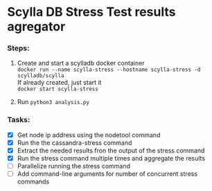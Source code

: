 # Scylla DB Stress Test results agregator


### Steps:

1. Create and start a scylladb docker container  
    `docker run --name scylla-stress --hostname scylla-stress -d scylladb/scylla`  
    If already created, just start it  
    `docker start scylla-stress`

2. Run `python3 analysis.py`


### Tasks:

- [x] Get node ip address using the nodetool command
- [x] Run the the cassandra-stress command
- [x] Extract the needed results fron the output of the stress command
- [x] Run the stress command multiple times and aggregate the results
- [ ] Parallelize running the stress command
- [ ] Add command-line arguments for number of concurrent stress commands
